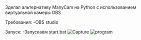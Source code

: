 Зделал альтернативу ManyCam на Python с использованием виртуальной камеры OBS

Требования:
-OBS studio

Запуск:
-Запускаем start.bat
![Capture](https://user-images.githubusercontent.com/58048618/143689717-7d9de201-e5d3-420e-a3eb-501deaecb0bc.PNG)
![program](https://user-images.githubusercontent.com/58048618/143689718-baa24932-c610-4ad9-8bca-c458e0183247.PNG)
